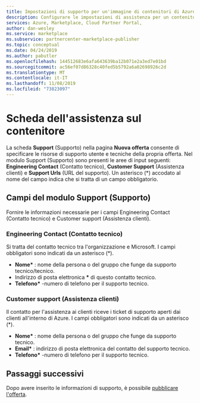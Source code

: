 ```yaml
---
title: Impostazioni di supporto per un'immagine di contenitori di Azure | Azure Marketplace
description: Configurare le impostazioni di assistenza per un contenitore di Azure.
services: Azure, Marketplace, Cloud Partner Portal,
author: dan-wesley
ms.service: marketplace
ms.subservice: partnercenter-marketplace-publisher
ms.topic: conceptual
ms.date: 04/24/2019
ms.author: pabutler
ms.openlocfilehash: 144512683e6afa643639ba12b071e2a3ed7e01bd
ms.sourcegitcommit: ac56ef07d86328c40fed5b5792a6a02698926c2d
ms.translationtype: MT
ms.contentlocale: it-IT
ms.lasthandoff: 11/08/2019
ms.locfileid: "73823097"
---
```

# <a name="container-support-tab"></a>Scheda dell'assistenza sul contenitore

La scheda **Support** (Supporto) nella pagina **Nuova offerta** consente di specificare le risorse di supporto utente e tecniche della propria offerta.  Nel modulo Support (Supporto) sono presenti le aree di input seguenti: **Engineering Contact** (Contatto tecnico), **Customer Support** (Assistenza clienti) e **Support Urls** (URL del supporto). Un asterisco (*) accodato al nome del campo indica che si tratta di un campo obbligatorio.


## <a name="support-form-fields"></a>Campi del modulo Support (Supporto)

Fornire le informazioni necessarie per i campi Engineering Contact (Contatto tecnico) e Customer support (Assistenza clienti).


### <a name="engineering-contact"></a>Engineering Contact (Contatto tecnico)

Si tratta del contatto tecnico tra l'organizzazione e Microsoft. I campi obbligatori sono indicati da un asterisco (*).

- **Nome\*** : nome della persona o del gruppo che funge da supporto tecnico/tecnico.
- Indirizzo di posta elettronica **\*** di questo contatto tecnico.
- **Telefono\*** -numero di telefono per il supporto tecnico.


### <a name="customer-support"></a>Customer support (Assistenza clienti)

Il contatto per l'assistenza ai clienti riceve i ticket di supporto aperti dai clienti all'interno di Azure.  I campi obbligatori sono indicati da un asterisco (*).

- **Nome\*** : nome della persona o del gruppo che funge da supporto tecnico.
- **Email\*** : indirizzo di posta elettronica del contatto del supporto tecnico.
- **Telefono\*** -numero di telefono per il supporto tecnico.


## <a name="next-steps"></a>Passaggi successivi

Dopo avere inserito le informazioni di supporto, è possibile [pubblicare l'offerta](./cpp-publish-offer.md). 

